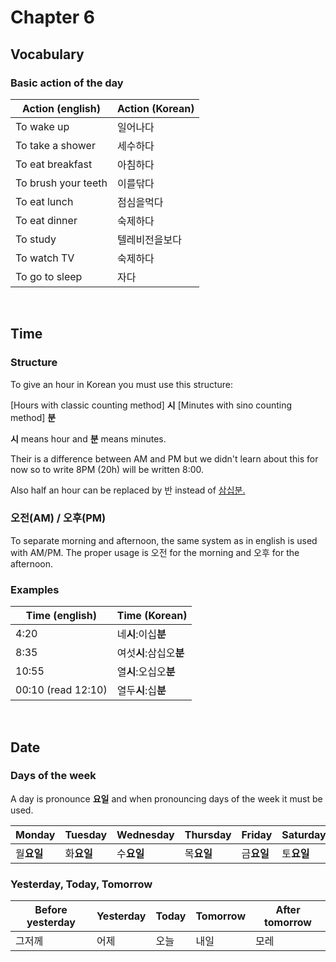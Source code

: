 # Chapter 6

## Vocabulary

### Basic action of the day

| Action (english)    | Action (Korean) |
| ------------------- | --------------- |
| To wake up          | 일어나다        |
| To take a shower    | 세수하다        |
| To eat breakfast    | 아침하다        |
| To brush your teeth | 이를닦다        |
| To eat lunch        | 점심을먹다      |
| To eat dinner       | 숙제하다        |
| To study            | 텔레비전을보다  |
| To watch TV         | 숙제하다        |
| To go to sleep      | 자다            |

<br />

## Time

### Structure

To give an hour in Korean you must use this structure:

[Hours with classic counting method] **시** [Minutes with sino counting method] **분**

**시** means hour and **분** means minutes.

Their is a difference between AM and PM but we didn't learn about this for now so to write 8PM (20h) will be written 8:00.

Also half an hour can be replaced by 반 instead of [삼십분.](삼십분..md)

### 오전(AM) / 오후(PM)

To separate morning and afternoon, the same system as in english is used with AM/PM.
The proper usage is 오전 for the morning and 오후 for the afternoon.

### Examples

| Time (english)     | Time (Korean)           |
| ------------------ | ----------------------- |
| 4:20               | 네**시**:이십**분**     |
| 8:35               | 여섯**시**:삼십오**분** |
| 10:55              | 열**시**:오십오**분**   |
| 00:10 (read 12:10) | 열두**시**:십**분**     |

<br />

## Date

### Days of the week

A day is pronounce **요일** and when pronouncing days of the week it must be used.

| Monday     | Tuesday    | Wednesday  | Thursday   | Friday     | Saturday   | Sunday     |
| ---------- | ---------- | ---------- | ---------- | ---------- | ---------- | ---------- |
| 월**요일** | 화**요일** | 수**요일** | 목**요일** | 금**요일** | 토**요일** | 일**요일** |

### Yesterday, Today, Tomorrow

| Before yesterday | Yesterday | Today | Tomorrow | After tomorrow |
| ---------------- | --------- | ----- | -------- | -------------- |
| 그저께           | 어제      | 오늘  | 내일     | 모레           |
